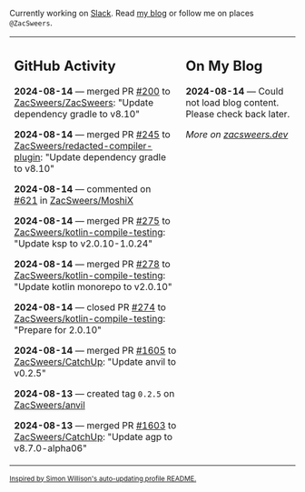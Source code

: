 Currently working on [Slack](https://slack.com/). Read [my blog](https://zacsweers.dev/) or follow me on places `@ZacSweers`.

<table><tr><td valign="top" width="60%">

## GitHub Activity
<!-- githubActivity starts -->
**2024-08-14** — merged PR [#200](https://github.com/ZacSweers/ZacSweers/pull/200) to [ZacSweers/ZacSweers](https://github.com/ZacSweers/ZacSweers): "Update dependency gradle to v8.10"

**2024-08-14** — merged PR [#245](https://github.com/ZacSweers/redacted-compiler-plugin/pull/245) to [ZacSweers/redacted-compiler-plugin](https://github.com/ZacSweers/redacted-compiler-plugin): "Update dependency gradle to v8.10"

**2024-08-14** — commented on [#621](https://github.com/ZacSweers/MoshiX/pull/621#issuecomment-2287878928) in [ZacSweers/MoshiX](https://github.com/ZacSweers/MoshiX)

**2024-08-14** — merged PR [#275](https://github.com/ZacSweers/kotlin-compile-testing/pull/275) to [ZacSweers/kotlin-compile-testing](https://github.com/ZacSweers/kotlin-compile-testing): "Update ksp to v2.0.10-1.0.24"

**2024-08-14** — merged PR [#278](https://github.com/ZacSweers/kotlin-compile-testing/pull/278) to [ZacSweers/kotlin-compile-testing](https://github.com/ZacSweers/kotlin-compile-testing): "Update kotlin monorepo to v2.0.10"

**2024-08-14** — closed PR [#274](https://github.com/ZacSweers/kotlin-compile-testing/pull/274) to [ZacSweers/kotlin-compile-testing](https://github.com/ZacSweers/kotlin-compile-testing): "Prepare for 2.0.10"

**2024-08-14** — merged PR [#1605](https://github.com/ZacSweers/CatchUp/pull/1605) to [ZacSweers/CatchUp](https://github.com/ZacSweers/CatchUp): "Update anvil to v0.2.5"

**2024-08-13** — created tag `0.2.5` on [ZacSweers/anvil](https://github.com/ZacSweers/anvil)

**2024-08-13** — merged PR [#1603](https://github.com/ZacSweers/CatchUp/pull/1603) to [ZacSweers/CatchUp](https://github.com/ZacSweers/CatchUp): "Update agp to v8.7.0-alpha06"
<!-- githubActivity ends -->
</td><td valign="top" width="40%">

## On My Blog
<!-- blog starts -->
**2024-08-14** — Could not load blog content. Please check back later.
<!-- blog ends -->
_More on [zacsweers.dev](https://zacsweers.dev/)_
</td></tr></table>

<sub><a href="https://simonwillison.net/2020/Jul/10/self-updating-profile-readme/">Inspired by Simon Willison's auto-updating profile README.</a></sub>